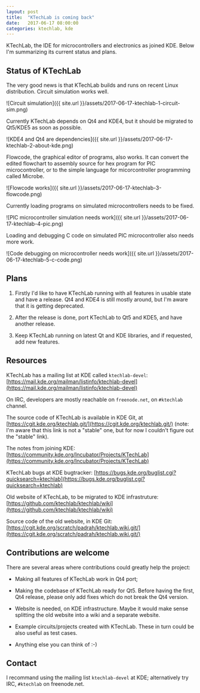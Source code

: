 ```yaml
---
layout: post
title:  "KTechLab is coming back"
date:   2017-06-17 08:00:00
categories: ktechlab, kde
---
```


KTechLab, the IDE for microcontrollers and electronics as joined KDE.
Below I'm summarizing its current status and plans.

Status of KTechLab
---

The very good news is that KTechLab builds and runs on recent Linux distribution.
Circuit simulation works well.

![Circuit simulation]({{ site.url }}/assets/2017-06-17-ktechlab-1-circuit-sim.png)

Currently KTechLab depends on Qt4 and KDE4, 
but it should be migrated to Qt5/KDE5 as soon as possible.

![KDE4 and Qt4 are dependencies]({{ site.url }}/assets/2017-06-17-ktechlab-2-about-kde.png)

Flowcode, the graphical editor of programs, also works. 
It can convert the edited flowchart to assembly source for hex program for PIC microcontroller,
or to the simple language for micorcontroller programming called Microbe.

![Flowcode works]({{ site.url }}/assets/2017-06-17-ktechlab-3-flowcode.png)

Currently loading programs on simulated microcontrollers needs to be fixed.

![PIC microcontroller simulation needs work]({{ site.url }}/assets/2017-06-17-ktechlab-4-pic.png)

Loading and debugging C code on simulated PIC microcontroller also needs more work.

![Code debugging on microcontroller needs work]({{ site.url }}/assets/2017-06-17-ktechlab-5-c-code.png)


Plans
---

1. Firstly I'd like to have KTechLab running with all features in usable state and have a release.
Qt4 and KDE4 is still mostly around, but I'm aware that it is getting deprecated.

2. After the release is done, port KTechLab to Qt5 and KDE5, and have another release.

3. Keep KTechLab running on latest Qt and KDE libraries, and if requested, add new features.


Resources
---

KTechLab has a mailing list at KDE called `ktechlab-devel`:
[https://mail.kde.org/mailman/listinfo/ktechlab-devel](https://mail.kde.org/mailman/listinfo/ktechlab-devel)

On IRC, developers are mostly reachable on `freenode.net`, on `#ktechlab` channel.

The source code of KTechLab is available in KDE Git, at 
[https://cgit.kde.org/ktechlab.git/](https://cgit.kde.org/ktechlab.git/)
 (note: I'm aware that this link is not a "stable" one, but for now I couldn't figure out the "stable" link).
 
The notes from joining KDE: 
[https://community.kde.org/Incubator/Projects/KTechLab](https://community.kde.org/Incubator/Projects/KTechLab)

KTechLab bugs at KDE bugtracker: 
[https://bugs.kde.org/buglist.cgi?quicksearch=ktechlab](https://bugs.kde.org/buglist.cgi?quicksearch=ktechlab)

Old website of KTechLab, to be migrated to KDE infrastruture:
[https://github.com/ktechlab/ktechlab/wiki](https://github.com/ktechlab/ktechlab/wiki)

Source code of the old website, in KDE Git:
[https://cgit.kde.org/scratch/padrah/ktechlab.wiki.git/](https://cgit.kde.org/scratch/padrah/ktechlab.wiki.git/)


Contributions are welcome
---

There are several areas where contributions could greatly help the project:

* Making all features of KTechLab work in Qt4 port;

* Making the codebase of KTechLab ready for Qt5. 
  Before having the first, Qt4 release, please only add fixes which do not break the Qt4 version. 

* Website is needed, on KDE infrastructure. 
  Maybe it would make sense splitting the old website into a wiki and a separate website.
  
* Example circuits/projects created with KTechLab. These in turn could be also useful as test cases.

* Anything else you can think of :-)

Contact
---
I recommand using the mailing list `ktechlab-devel` at KDE; alternatively try IRC, `#ktechlab` on freenode.net.
